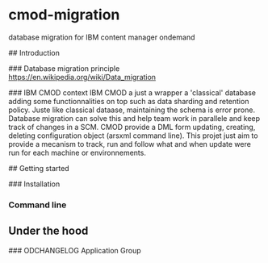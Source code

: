 # cmod-migration
database migration for IBM content manager ondemand

## Introduction

### Database migration principle
https://en.wikipedia.org/wiki/Data_migration

### IBM CMOD context
IBM CMOD a just a wrapper a 'classical' database adding some functionnalities on top such as data sharding and retention policy.
Juste like classical dataase, maintaining the schema is error prone.
Database migration can solve this and help team work in parallele and keep track of changes in a SCM.
CMOD provide a DML form updating, creating, deleting configuration object (arsxml command line).
This projet just aim to provide a mecanism to track, run and follow what and when update were run for each machine or environnements.

## Getting started

### Installation

### Command line

## Under the hood

### ODCHANGELOG Application Group


